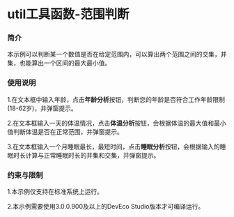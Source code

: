 # util工具函数-范围判断

### 简介

本示例可以判断某一个数值是否在给定范围内，可以算出两个范围之间的交集，并集，也能算出一个区间的最大最小值。

### 使用说明

1.在文本框中输入年龄，点击**年龄分析**按钮，判断您的年龄是否符合工作年龄限制(18-62岁)，并弹窗提示。

2.在文本框输入一天的体温情况，点击**体温分析**按钮，会根据体温的最大值和最小值判断体温是否在正常范围，并弹窗提示。

3.在文本框输入一个月睡眠最长，最短时间，点击**睡眠分析**按钮，会根据输入的睡眠时长计算与正常睡眠时长的并集和交集，并弹窗提示。

### 约束与限制

1.本示例仅支持在标准系统上运行。

2.本示例需要使用3.0.0.900及以上的DevEco Studio版本才可编译运行。